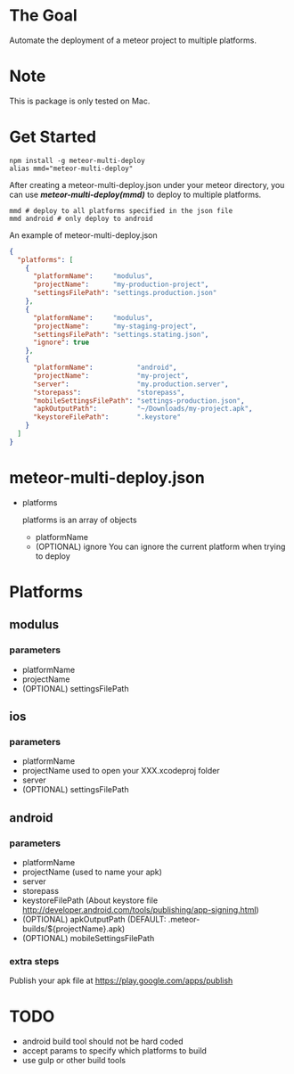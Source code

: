 # The Goal
Automate the deployment of a meteor project to multiple platforms.

# Note
This is package is only tested on Mac.

# Get Started
```
npm install -g meteor-multi-deploy
alias mmd="meteor-multi-deploy"
```

After creating a meteor-multi-deploy.json under your meteor directory,
you can use ***meteor-multi-deploy(mmd)*** to deploy to multiple platforms.
```
mmd # deploy to all platforms specified in the json file
mmd android # only deploy to android
```

An example of meteor-multi-deploy.json
```json
{
  "platforms": [
    {
      "platformName":     "modulus",
      "projectName":      "my-production-project",
      "settingsFilePath": "settings.production.json"
    },
    {
      "platformName":     "modulus",
      "projectName":      "my-staging-project",
      "settingsFilePath": "settings.stating.json",
      "ignore": true
    },
    {
      "platformName":           "android",
      "projectName":            "my-project",
      "server":                 "my.production.server",
      "storepass":              "storepass",
      "mobileSettingsFilePath": "settings-production.json",
      "apkOutputPath":          "~/Downloads/my-project.apk",
      "keystoreFilePath":       ".keystore"
    }
  ]
}
```

# meteor-multi-deploy.json
- platforms

  platforms is an array of objects
  - platformName
  - (OPTIONAL) ignore
    You can ignore the current platform when trying to deploy

# Platforms

## modulus

### parameters
- platformName
- projectName
- (OPTIONAL) settingsFilePath

## ios

### parameters
- platformName
- projectName
  used to open your XXX.xcodeproj folder
- server
- (OPTIONAL) settingsFilePath

## android

### parameters
- platformName
- projectName
  (used to name your apk)
- server
- storepass
- keystoreFilePath
  (About keystore file http://developer.android.com/tools/publishing/app-signing.html)
- (OPTIONAL) apkOutputPath (DEFAULT: .meteor-builds/${projectName}.apk)
- (OPTIONAL) mobileSettingsFilePath

### extra steps
Publish your apk file at https://play.google.com/apps/publish

# TODO
- android build tool should not be hard coded
- accept params to specify which platforms to build
- use gulp or other build tools
